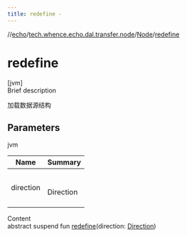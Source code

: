 ```yaml
---
title: redefine -
---
```

//[echo](../../index.md)/[tech.whence.echo.dal.transfer.node](../index.md)/[Node](index.md)/[redefine](redefine.md)



# redefine  
[jvm]  
Brief description  


加载数据源结构



## Parameters  
  
jvm  
  
|  Name|  Summary| 
|---|---|
| direction| <br><br>Direction<br><br>
  
  
Content  
abstract suspend fun [redefine](redefine.md)(direction: [Direction](../-direction/index.md))  



